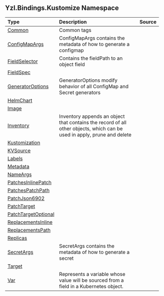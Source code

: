 ## Yzl.Bindings.Kustomize Namespace

Type | Description | Source
:--- | :--- | :---:
[Common](https://queil.github.io/yzl/reference/yzl-bindings-kustomize-common) | Common tags | &#32;
[ConfigMapArgs](https://queil.github.io/yzl/reference/yzl-bindings-kustomize-configmapargs) | ConfigMapArgs contains the metadata of how to generate a configmap | &#32;
[FieldSelector](https://queil.github.io/yzl/reference/yzl-bindings-kustomize-fieldselector) | Contains the fieldPath to an object field | &#32;
[FieldSpec](https://queil.github.io/yzl/reference/yzl-bindings-kustomize-fieldspec) | &#32; | &#32;
[GeneratorOptions](https://queil.github.io/yzl/reference/yzl-bindings-kustomize-generatoroptions) | GeneratorOptions modify behavior of all ConfigMap and Secret generators | &#32;
[HelmChart](https://queil.github.io/yzl/reference/yzl-bindings-kustomize-helmchart) | &#32; | &#32;
[Image](https://queil.github.io/yzl/reference/yzl-bindings-kustomize-image) | &#32; | &#32;
[Inventory](https://queil.github.io/yzl/reference/yzl-bindings-kustomize-inventory) | Inventory appends an object that contains the record of all other objects, which can be used in apply, prune and delete | &#32;
[Kustomization](https://queil.github.io/yzl/reference/yzl-bindings-kustomize-kustomization) | &#32; | &#32;
[KVSource](https://queil.github.io/yzl/reference/yzl-bindings-kustomize-kvsource) | &#32; | &#32;
[Labels](https://queil.github.io/yzl/reference/yzl-bindings-kustomize-labels) | &#32; | &#32;
[Metadata](https://queil.github.io/yzl/reference/yzl-bindings-kustomize-metadata) | &#32; | &#32;
[NameArgs](https://queil.github.io/yzl/reference/yzl-bindings-kustomize-nameargs) | &#32; | &#32;
[PatchesInlinePatch](https://queil.github.io/yzl/reference/yzl-bindings-kustomize-patchesinlinepatch) | &#32; | &#32;
[PatchesPatchPath](https://queil.github.io/yzl/reference/yzl-bindings-kustomize-patchespatchpath) | &#32; | &#32;
[PatchJson6902](https://queil.github.io/yzl/reference/yzl-bindings-kustomize-patchjson6902) | &#32; | &#32;
[PatchTarget](https://queil.github.io/yzl/reference/yzl-bindings-kustomize-patchtarget) | &#32; | &#32;
[PatchTargetOptional](https://queil.github.io/yzl/reference/yzl-bindings-kustomize-patchtargetoptional) | &#32; | &#32;
[ReplacementsInline](https://queil.github.io/yzl/reference/yzl-bindings-kustomize-replacementsinline) | &#32; | &#32;
[ReplacementsPath](https://queil.github.io/yzl/reference/yzl-bindings-kustomize-replacementspath) | &#32; | &#32;
[Replicas](https://queil.github.io/yzl/reference/yzl-bindings-kustomize-replicas) | &#32; | &#32;
[SecretArgs](https://queil.github.io/yzl/reference/yzl-bindings-kustomize-secretargs) | SecretArgs contains the metadata of how to generate a secret | &#32;
[Target](https://queil.github.io/yzl/reference/yzl-bindings-kustomize-target) | &#32; | &#32;
[Var](https://queil.github.io/yzl/reference/yzl-bindings-kustomize-var) | Represents a variable whose value will be sourced from a field in a Kubernetes object. | &#32;



